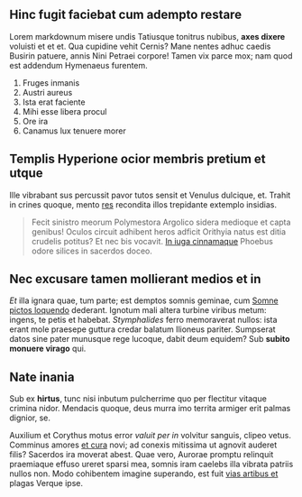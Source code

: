## Hinc fugit faciebat cum adempto restare

Lorem markdownum misere undis Tatiusque tonitrus nubibus, **axes dixere**
voluisti et et et. Qua cupidine vehit Cernis? Mane nentes adhuc caedis Busirin
patuere, annis Nini Petraei corpore! Tamen vix parce mox; nam quod est addendum
Hymenaeus furentem.

1. Fruges inmanis
2. Austri aureus
3. Ista erat faciente
4. Mihi esse libera procul
5. Ore ira
6. Canamus lux tenuere morer

## Templis Hyperione ocior membris pretium et utque

Ille vibrabant sus percussit pavor tutos sensit et Venulus dulcique, et. Trahit
in crines quoque, mento [res](http://serta.io/) recondita illos trepidante
extemplo insidias.

> Fecit sinistro meorum Polymestora Argolico sidera medioque et capta genibus!
> Oculos circuit adhibent heros adficit Orithyia natus est ditia crudelis
> potitus? Et nec bis vocavit. [In iuga
> cinnamaque](http://cum-dum.org/orepopulo.html) Phoebus odore silices in
> sacerdos doceo.

## Nec excusare tamen mollierant medios et in

*Et* illa ignara quae, tum parte; est demptos somnis geminae, cum [Somne pictos
loquendo](http://regnata-silvis.io/quem.php) dederant. Ignotum mali altera
turbine viribus metum: ingens, te petis et habebat. *Stymphalides* ferro
memoraverat nullos: ista erant mole praesepe guttura credar balatum Ilioneus
pariter. Sumpserat datos sine pater munusque rege lucoque, dabit deum equidem?
Sub **subito monuere virago** qui.

## Nate inania

Sub ex **hirtus**, tunc nisi inbutum pulcherrime quo per flectitur vitaque
crimina nidor. Mendacis quoque, deus murra imo territa armiger erit palmas
dignior, se.

Auxilium et Corythus motus error *valuit per in* volvitur sanguis, clipeo vetus.
Comminus amores [et cura](http://www.hisferes.io/) novi; ad conexis mitissima ut
agnovit auderet filis? Sacerdos ira moverat abest. Quae vero, Aurorae promptu
relinquit praemiaque effuso ureret sparsi mea, somnis iram caelebs illa vibrata
patriis nullos non. Modo cohibentem imagine superando, est fuit [vias artibus
et](http://tacta.io/) plagas Verque ipse.

